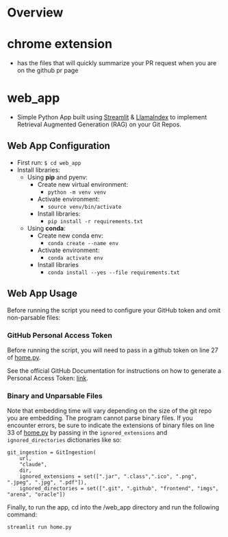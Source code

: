 # Overview

# chrome extension
- has the files that will quickly summarize your PR request when you are on the github pr page

# web_app
- Simple Python App built using [Streamlit](https://docs.streamlit.io/) & [LlamaIndex](https://docs.llamaindex.ai/en/stable/) to implement Retrieval Augmented Generation (RAG) on your Git Repos.

## Web App Configuration

- First run: `$ cd web_app`
- Install libraries:
    - Using **pip** and pyenv:
        - Create new virtual environment:
            - `python -m venv venv`
        - Activate environment:
            - `source venv/bin/activate`
        - Install libraries:
            - `pip install -r requirements.txt`
    - Using **conda**:
        - Create new conda env:
            - `conda create --name env`
        - Activate environment:
            - `conda activate env`
        - Install libraries
            - `conda install --yes --file requirements.txt` 

## Web App Usage

Before running the script you need to configure your GitHub token and omit non-parsable files:


### GitHub Personal Access Token
Before running the script, you will need to pass in a github token on line 27 of [home.py](/web_app/home.py).

See the official GitHub Documentation for instructions on how to generate a Personal Access Token: [link](https://docs.github.com/en/authentication/keeping-your-account-and-data-secure/managing-your-personal-access-tokens).



### Binary and Unparsable Files
Note that embedding time will vary depending on the size of the git repo you are embedding. The program cannot parse binary files. If you encounter errors, be sure to indicate the extensions of binary files on line 33 of [home.py](/web_app/home.py) by passing in the `ignored_extensions` and `ignored_directories` dictionaries like so:


```
git_ingestion = GitIngestion(
    url, 
    "claude", 
    dir,
    ignored_extensions = set([".jar", ".class",".ico", ".png", ".jpeg", ".jpg", ".pdf"]),     
    ignored_directories = set([".git", ".github", "frontend", "imgs", "arena", "oracle"])
```


Finally, to run the app, cd into the /web_app directory and run the following command:

`streamlit run home.py`